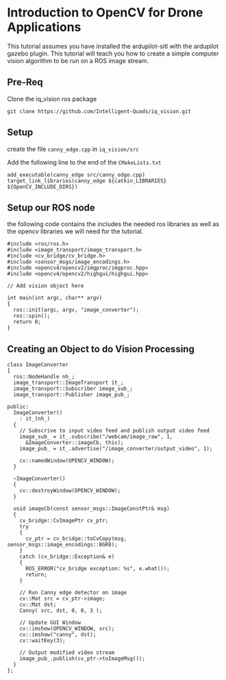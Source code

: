 # Introduction to OpenCV for Drone Applications

This tutorial assumes you have installed the ardupilot-sitl with the ardupilot gazebo plugin. This tutorial will teach you how to create a simple computer vision algorithm to be run on a ROS image stream.

## Pre-Req

Clone the iq_vision ros package
```
git clone https://github.com/Intelligent-Quads/iq_vision.git
```

## Setup 

create the file `canny_edge.cpp` in `iq_vision/src`

Add the following line to the end of the `CMakeLists.txt`
```
add_executable(canny_edge src/canny_edge.cpp)
target_link_libraries(canny_edge ${catkin_LIBRARIES} ${OpenCV_INCLUDE_DIRS})
```

## Setup our ROS node 

the following code contains the includes the needed ros libraries as well as the opencv libraries we will need for the tutorial.

```
#include <ros/ros.h>
#include <image_transport/image_transport.h>
#include <cv_bridge/cv_bridge.h>
#include <sensor_msgs/image_encodings.h>
#include <opencv4/opencv2/imgproc/imgproc.hpp>
#include <opencv4/opencv2/highgui/highgui.hpp>

// Add vision object here

int main(int argc, char** argv)
{
  ros::init(argc, argv, "image_converter");
  ros::spin();
  return 0;
}
```


## Creating an Object to do Vision Processing 

```
class ImageConverter
{
  ros::NodeHandle nh_;
  image_transport::ImageTransport it_;
  image_transport::Subscriber image_sub_;
  image_transport::Publisher image_pub_;

public:
  ImageConverter()
    : it_(nh_)
  {
    // Subscrive to input video feed and publish output video feed
    image_sub_ = it_.subscribe("/webcam/image_raw", 1,
      &ImageConverter::imageCb, this);
    image_pub_ = it_.advertise("/image_converter/output_video", 1);

    cv::namedWindow(OPENCV_WINDOW);
  }

  ~ImageConverter()
  {
    cv::destroyWindow(OPENCV_WINDOW);
  }

  void imageCb(const sensor_msgs::ImageConstPtr& msg)
  {
    cv_bridge::CvImagePtr cv_ptr;
    try
    {
      cv_ptr = cv_bridge::toCvCopy(msg, sensor_msgs::image_encodings::BGR8);
    }
    catch (cv_bridge::Exception& e)
    {
      ROS_ERROR("cv_bridge exception: %s", e.what());
      return;
    }

    // Run Canny edge detector on image
    cv::Mat src = cv_ptr->image;
    cv::Mat dst;
    Canny( src, dst, 0, 0, 3 );

    // Update GUI Window
    cv::imshow(OPENCV_WINDOW, src);
    cv::imshow("canny", dst);
    cv::waitKey(3);

    // Output modified video stream
    image_pub_.publish(cv_ptr->toImageMsg());
  }
};

```